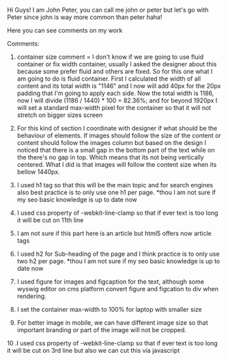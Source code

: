 Hi Guys! I am John Peter, you can call me john or peter but let's go with Peter since john is way more common than peter haha! 

Here you can see comments on my work


Comments:
1. container size comment = I don't know if we are going to use fluid container or fix width container, usually I asked the designer about this because some prefer fluid and others are fixed. So for this one what I am going to do is fluid container. First I calculated the width of all content and its total width is "1146" and I now will add 40px for the 20px padding that I'm going to apply each side. Now the total width is 1186, now I will divide (1186 / 1440) * 100 = 82.36%; and for beyond 1920px I will set a standard  max-width pixel for the container so that it will not stretch on bigger sizes screen

2. For this kind of section I coordinate with designer if what should be the behaviour of elements. If images should follow the size of the content or content should follow the images column but based on the design I noticed that there is a small gap in the bottom part of the text while on the there's no gap in top. Which means that its not being vertically centered. What I did is that images will follow the content size when its bellow 1440px. 

3. I used h1 tag so that this will be the main topic and for search engines also best practice is to only use one h1 per page. *thou I am not sure if my seo basic knowledge is up to date now 

4. I used css property of -webkit-line-clamp so that if ever text is too long it will be cut on 11th line

5. I am not sure if this part here is an article but html5 offers now article tags

6. I used h2 for Sub-heading of the page and I think practice is to only use two h2 per page. *thou I am not sure if my seo basic knowledge is up to date now 

7. I used figure for images and figcaption for the text, although some wyswig editor on cms platform convert figure and figcation to div when rendering. 

8. I set the container max-width to 100% for laptop with smaller size 

9. For better image in mobile, we can have different image size so that important branding or part of the image will not be cropped.

10 .I used css property of -webkit-line-clamp so that if ever text is too long it will be cut on 3rd line but also we can cut this via javascript
